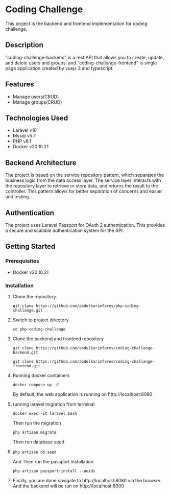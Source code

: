 # Coding Challenge
This project is the backend and frontend implementation for coding challenge.
## Description
"coding-challenge-backend" is a rest API that allows you to create, update, and delete users and groups.
and "coding-challenge-frontend" is single page application created by vuejs 3 and typescript.
## Features
- Manage users(CRUD)
- Manage groups(CRUD)
## Technologies Used
- Laravel v10
- Mysql v5.7
- PHP v8.1
- Docker v20.10.21
## Backend Architecture
The project is based on the service repository pattern, which separates the business logic from the data access layer. The service layer interacts with the repository layer to retrieve or store data, and returns the result to the controller. This pattern allows for better separation of concerns and easier unit testing.
## Authentication
The project uses Laravel Passport for OAuth 2 authentication. This provides a secure and scalable authentication system for the API.
## Getting Started
### Prerequisites
- Docker v20.10.21
### Installation
1. Clone the repository. 
    ```
    git clone https://github.com/abdelkarimfares/php-coding-challange.git
    ```
2. Switch to project directory
    ````
    cd php-coding-challange
    ````
3. Clone the backend and frontend repository
    ````
    git clone https://github.com/abdelkarimfares/coding-challange-backend.git
    ````
    ````
    git clone https://github.com/abdelkarimfares/coding-challange-frontend.git
    ````
4. Running docker containers
    ````
    docker-compose up -d
    ````
   By default, the web application is running on http://localhost:8080

5. running laravel migration from terminal
   ````
   docker exec -it laravel bash
   ````
   Then run the migration
   ````
   php artisan migrate
   ````
   Then run database seed
6. ````
   php artisan db:seed
   ````
   And Then run the passport installation
   ````
   php artisan passport:install --uuids
   ````
7. Finally, you are done navigate to http://localhost:8080 via the browser.
And the backend will be run on http://localhost:8000



